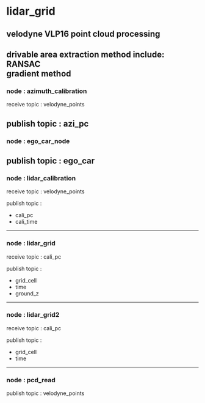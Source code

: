 # lidar_grid
velodyne VLP16 point cloud processing
---
drivable area extraction method include:  
RANSAC  
gradient method
---
### node : azimuth_calibration

receive topic : velodyne_points

publish topic : azi_pc
---
### node : ego_car_node

publish topic : ego_car
---
### node : lidar_calibration

receive topic : velodyne_points

publish topic : 
- cali_pc
- cali_time

---
### node : lidar_grid

receive topic : cali_pc

publish topic : 
- grid_cell
- time
- ground_z

---
### node : lidar_grid2

receive topic : cali_pc

publish topic : 
- grid_cell
- time

---
### node : pcd_read

publish topic : velodyne_points